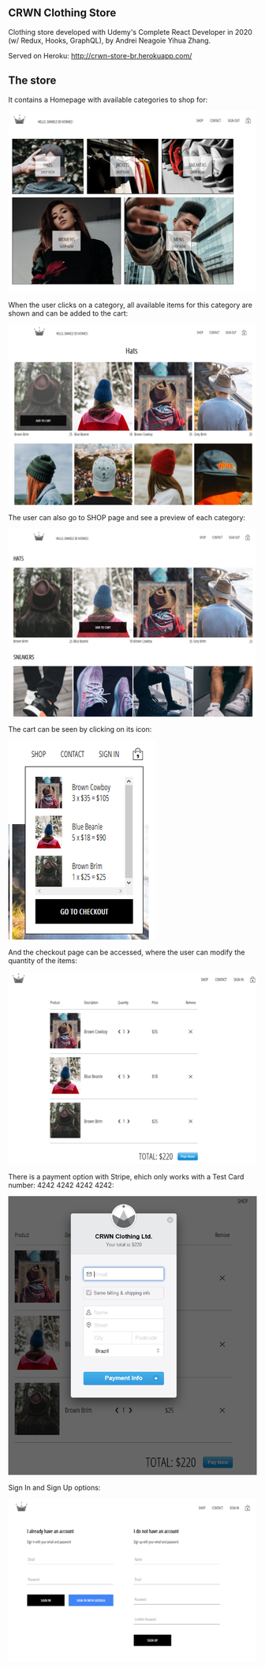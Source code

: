 
## CRWN Clothing Store

Clothing store developed with Udemy's Complete React Developer in 2020 (w/ Redux, Hooks, GraphQL), by Andrei Neagoie Yihua Zhang.

Served on Heroku: http://crwn-store-br.herokuapp.com/

## The store

It contains a Homepage with available categories to shop for:

![Home Page](src/assets/home.PNG)

When the user clicks on a category, all available items for this category are shown and can be added to the cart:

![Category](src/assets/hats.PNG)

The user can also go to SHOP page and see a preview of each category:

![Shop Page](src/assets/shop.PNG)

The cart can be seen by clicking on its icon:

![Cart](src/assets/cart.PNG)

And the checkout page can be accessed, where the user can modify the quantity of the items:

![Checkout Page](src/assets/checkout.PNG)

There is a payment option with Stripe, ehich only works with a Test Card number: 4242 4242 4242 4242:

![Payment](src/assets/payment.PNG)

Sign In and Sign Up options:

![Sign In and Sign Up](src/assets/signin.PNG)
